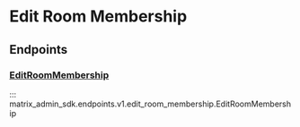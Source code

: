 # Edit Room Membership

## Endpoints
### [EditRoomMembership](https://matrix-org.github.io/synapse/latest/admin_api/room_membership.html)
::: matrix_admin_sdk.endpoints.v1.edit_room_membership.EditRoomMembership
